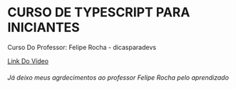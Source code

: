 <h1>CURSO DE TYPESCRIPT PARA INICIANTES</h1>
<p>Curso Do Professor: Felipe Rocha - dicasparadevs</p>
<a href="https://www.youtube.com/watch?v=ppDsxbUNtNQ">Link Do Vídeo</a>

<h6>Já deixo meus agrdecimentos ao professor Felipe Rocha pelo aprendizado</h6>
